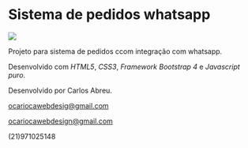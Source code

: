 # Sistema de pedidos whatsapp

![](/home/producao/Documentos/sistemawhatsapp/images/Screenshot.png)



Projeto para sistema de pedidos ccom integração com whatsapp.

Desenvolvido com *HTML5*, *CSS3*, *Framework Bootstrap 4* e *Javascript puro*.

Desenvolvido por Carlos Abreu.

ocariocawebdesig@gmail.com

ocariocawebdesign@gmail.com

(21)971025148

```javascript

```

